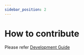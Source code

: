 ```yaml
---
sidebar_position: 2
---
```


# How to contribute

Please refer [Development Guide](development-guide/overview.md)